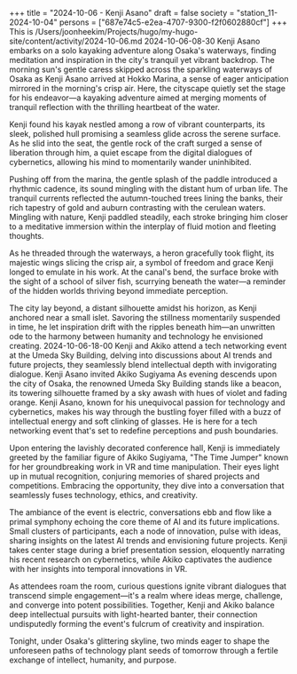 +++
title = "2024-10-06 - Kenji Asano"
draft = false
society = "station_11-2024-10-04"
persons = ["687e74c5-e2ea-4707-9300-f2f0602880cf"]
+++
This is /Users/joonheekim/Projects/hugo/my-hugo-site/content/activity/2024-10-06.md
2024-10-06-08-30
Kenji Asano embarks on a solo kayaking adventure along Osaka's waterways, finding meditation and inspiration in the city's tranquil yet vibrant backdrop.
The morning sun's gentle caress skipped across the sparkling waterways of Osaka as Kenji Asano arrived at Hokko Marina, a sense of eager anticipation mirrored in the morning's crisp air. Here, the cityscape quietly set the stage for his endeavor—a kayaking adventure aimed at merging moments of tranquil reflection with the thrilling heartbeat of the water.

Kenji found his kayak nestled among a row of vibrant counterparts, its sleek, polished hull promising a seamless glide across the serene surface. As he slid into the seat, the gentle rock of the craft surged a sense of liberation through him, a quiet escape from the digital dialogues of cybernetics, allowing his mind to momentarily wander uninhibited.

Pushing off from the marina, the gentle splash of the paddle introduced a rhythmic cadence, its sound mingling with the distant hum of urban life. The tranquil currents reflected the autumn-touched trees lining the banks, their rich tapestry of gold and auburn contrasting with the cerulean waters. Mingling with nature, Kenji paddled steadily, each stroke bringing him closer to a meditative immersion within the interplay of fluid motion and fleeting thoughts.

As he threaded through the waterways, a heron gracefully took flight, its majestic wings slicing the crisp air, a symbol of freedom and grace Kenji longed to emulate in his work. At the canal's bend, the surface broke with the sight of a school of silver fish, scurrying beneath the water—a reminder of the hidden worlds thriving beyond immediate perception.

The city lay beyond, a distant silhouette amidst his horizon, as Kenji anchored near a small islet. Savoring the stillness momentarily suspended in time, he let inspiration drift with the ripples beneath him—an unwritten ode to the harmony between humanity and technology he envisioned creating.
2024-10-06-18-00
Kenji and Akiko attend a tech networking event at the Umeda Sky Building, delving into discussions about AI trends and future projects, they seamlessly blend intellectual depth with invigorating dialogue.
Kenji Asano invited Akiko Sugiyama
As evening descends upon the city of Osaka, the renowned Umeda Sky Building stands like a beacon, its towering silhouette framed by a sky awash with hues of violet and fading orange. Kenji Asano, known for his unequivocal passion for technology and cybernetics, makes his way through the bustling foyer filled with a buzz of intellectual energy and soft clinking of glasses. He is here for a tech networking event that's set to redefine perceptions and push boundaries.

Upon entering the lavishly decorated conference hall, Kenji is immediately greeted by the familiar figure of Akiko Sugiyama, "The Time Jumper" known for her groundbreaking work in VR and time manipulation. Their eyes light up in mutual recognition, conjuring memories of shared projects and competitions. Embracing the opportunity, they dive into a conversation that seamlessly fuses technology, ethics, and creativity.

The ambiance of the event is electric, conversations ebb and flow like a primal symphony echoing the core theme of AI and its future implications. Small clusters of participants, each a node of innovation, pulse with ideas, sharing insights on the latest AI trends and envisioning future projects. Kenji takes center stage during a brief presentation session, eloquently narrating his recent research on cybernetics, while Akiko captivates the audience with her insights into temporal innovations in VR.

As attendees roam the room, curious questions ignite vibrant dialogues that transcend simple engagement—it's a realm where ideas merge, challenge, and converge into potent possibilities. Together, Kenji and Akiko balance deep intellectual pursuits with light-hearted banter, their connection undisputedly forming the event's fulcrum of creativity and inspiration.

Tonight, under Osaka's glittering skyline, two minds eager to shape the unforeseen paths of technology plant seeds of tomorrow through a fertile exchange of intellect, humanity, and purpose.
